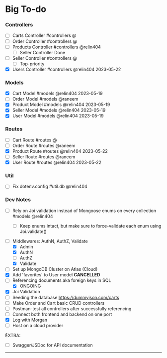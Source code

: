 # Big To-do

### Controllers
- [ ] Carts Controller #controllers @ 
- [ ] Order Controller #controllers @ 
- [ ] Products Controller #controllers @relin404 
  - [ ] Seller Controller Done  
- [ ] Seller Controller #controllers @ 
  - [ ] Top-priority  
- [x] Users Controller #controllers @relin404 2023-05-22  

### Models
- [x] Cart Model #models @relin404 2023-05-19  
- [ ] Order Model #models @raneem  
- [x] Product Model #models @relin404 2023-05-19  
- [x] Seller Model #models @relin404 2023-05-19  
- [x] User Model #models @relin404 2023-05-19  

### Routes
- [ ] Cart Route #routes @  
- [ ] Order Route #routes @raneem  
- [x] Product Route #routes @relin404 2023-05-22  
- [ ] Seller Route #routes @raneem 
- [x] User Route #routes @relin404  2023-05-22  

### Util
- [ ] Fix dotenv.config #util.db @relin404  

### Dev Notes
- [ ] Rely on Joi validation instead of Mongoose enums on every collection #models @relin404  
  - [ ] Keep enums intact, but make sure to force-validate each enum using Joi.validate()  


- [ ] Middlewares: AuthN, AuthZ, Validate
  - [x] Admin
  - [x] AuthN
  - [ ] AuthZ
  - [x] Validate
- [ ] Set up MongoDB Cluster on Atlas (Cloud)
- [x] Add 'favorites' to User model **CANCELLED**
- [ ] Referencing documents aka foreign keys in SQL
  - [x] ONGOING
- [x] Joi Validation
- [ ] Seeding the database https://dummyjson.com/carts
- [ ] Make Order and Cart basic CRUD controllers
- [ ] Postman-test all controllers after successfully referencing
- [ ] Connect both frontend and backend on one port
- [x] Log with Morgan
- [ ] Host on a cloud provider

ُْEXTRA:
- [ ] Swagger/JSDoc for API documentation


---

<!-- 
# TODO.md format
TODO.md can have multiple columns.
Each column has tasks that start with a checkbox sign - [ ] or just a hyphen - 
Completed column name must contain ✓ or [x].
There are "2 spaces" at the end of every task title to serve as line breaks on Github pages. **
Tags, mentions, estimates, date time, ticket id, etc. can be entered at the end of the task title. **
A task with 2 space indentation in the title is a sub-task or description. ** 
# Project Name
Project Description

### Column Name
- [ ] Task title ~3d #type @name yyyy-mm-dd  
- [ ] Sub-task or description  

### Completed Column ✓
- [x] Completed task title  

 -->